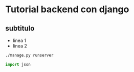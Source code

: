 # Tutorial backend con django #

## subtitulo ##

- linea 1
- linea 2

```bash
./manage.py runserver
```

```python
import json
```
